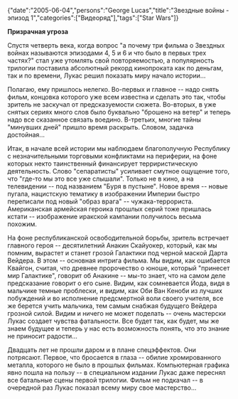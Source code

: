 {"date":"2005-06-04","persons":"George Lucas","title":"Звездные войны - эпизод 1","categories":["Видеоряд"],"tags":["Star Wars"]}

**Призрачная угроза**

Спустя четверть века, когда вопрос "а почему три фильма о Звездных войнах называются эпизодами 4, 5 и 6 и что было в первых трех частях?" стал уже утомлять свой повторяемостью, а популярность трилогии поставила абсолютный рекорд кинопроката как по деньгам, так и по времени, Лукас решил показать миру начало истории...

Полагаю, ему пришлось нелегко. Во-первых и главное -- надо снять фильм, концовка которого уже всем известна и сделать это так, чтобы зритель не заскучал от предсказуемости сюжета. Во-вторых, в уже снятых сериях много слов было буквально "брошено на ветер" и теперь надо все сказанное связать воедино. В-третьих, многие тайны "минувших дней" пришло время раскрыть. Словом, задачка достойная...

Итак, в начале всей истории мы наблюдаем благополучную Республику с незначительными торговыми конфликтами на периферии, на фоне которых некто таинственный финансирует терриристическую деятельность. Слово "сепаратисты" усиливает смутное ощущение того, что "где-то мы это все уже слышали". Только не в кино, а на телевидении -- под названием "Буря в пустыне". Новое время -- новые пугала, нацистскую тематику в изображении Империи быстро переписали под новый "образ врага" -- чужака-террориста. Американская армейская героика прошлых серий тоже пришлась кстати -- изображение иракской кампании получилось весьма похожим.

На фоне республиканской освободительной борьбы, зритель встречает главного героя -- десятилетний Анакин Скайуокер, который, как мы помним, вырастет и станет грозой Галактики под черной маской Дарта Вейдера. В этом -- основная интрига фильма. Мы видим, как ошибается Квайгон, считая, что древнее пророчество о юноше, который "принесет мир Галактике", говорит об Анакине -- мы-то знает, что на самом деле предсказание говорит о его сыне. Видим, как сомневается Йода, видя в мальчике темные проблески, и видим, как Оби Ван Кеноби из лучших побуждений и во исполнение предсмертной воли своего учителя, все же берется учить мальчика, тем самым снабжая будущего Вейдера грозной силой. Видим и ничего не может поделать -- очень мастерски Лукас создает чувства фатальности. Все будет так, как будет, мы же знаем будущее и теперь у нас есть возможность понять, что это знание не приносит радости...

Двадцать лет не прошли даром и в плане спецэффектов. Они потрясают. Первое, что бросается в глаза -- обилие хромированного металла, которого не было в прошлых фильмах. Компьютерная графика явно пошла на пользу -- в специальном издании Лукас даже переснял все батальные сцены первой трилогии. Фильм не подкачал -- в очередной раз Лукас показал всему миру свое мастерство...

